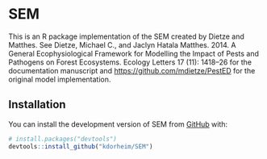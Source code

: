 
<!-- README.md is generated from README.Rmd. Please edit that file -->

# SEM

<!-- badges: TODO zenodo -->
<!-- badges: TODO github ci tests -->

This is an R package implementation of the SEM created by Dietze and
Matthes. See Dietze, Michael C., and Jaclyn Hatala Matthes. 2014. A
General Ecophysiological Framework for Modelling the Impact of Pests and
Pathogens on Forest Ecosystems. Ecology Letters 17 (11): 1418–26 for the
documentation manuscript and <https://github.com/mdietze/PestED> for the
original model implementation.

## Installation

You can install the development version of SEM from
[GitHub](https://github.com/) with:

``` r
# install.packages("devtools")
devtools::install_github("kdorheim/SEM")
```
